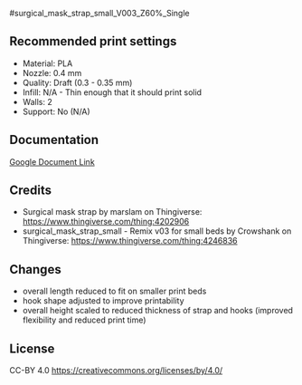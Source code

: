 #surgical_mask_strap_small_V003_Z60%_Single

## Recommended print settings
 - Material: PLA
 - Nozzle: 0.4 mm
 - Quality: Draft (0.3 - 0.35 mm)
 - Infill: N/A - Thin enough that it should print solid
 - Walls: 2
 - Support: No (N/A)

## Documentation
[Google Document Link](https://docs.google.com/document/d/15-V81oS8I5RemRSrTbresdDm_2dw-AZuGhGRkiqIBxc)

## Credits

 - Surgical mask strap by marslam on Thingiverse: https://www.thingiverse.com/thing:4202906
 - surgical_mask_strap_small - Remix v03 for small beds by Crowshank on Thingiverse: https://www.thingiverse.com/thing:4246836

## Changes

 - overall length reduced to fit on smaller print beds
 - hook shape adjusted to improve printability
 - overall height scaled to reduced thickness of strap and hooks (improved flexibility and reduced print time)

## License
CC-BY 4.0 https://creativecommons.org/licenses/by/4.0/
